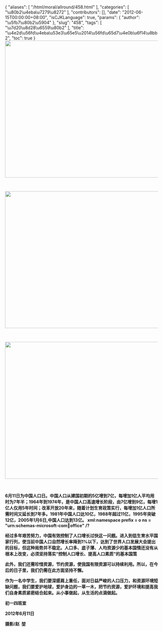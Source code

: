 {
    "aliases": [
        "/html/moral/allround/458.html"
    ],
    "categories": [
        "\u80b2\u4eba\u7279\u8272"
    ],
    "contributors": [],
    "date": "2012-06-15T00:00:00+08:00",
    "isCJKLanguage": true,
    "params": {
        "author": "\u5fb7\u80b2\u5904"
    },
    "slug": "458",
    "tags": [
        "\u7d20\u8d28\u6559\u80b2"
    ],
    "title": "\u4e2d\u56fd\u4eba\u53e3\u65e5\u2014\u56fd\u65d7\u4e0b\u6f14\u8bb2",
    "toc": true
}
**<img
    src="https://cdn.tfls.online/mirror/full/45e850a921b5d5195b53d180ad2fd2567e804a51.jpg"
    style="display:block;margin-left:auto;margin-right:auto;"
    decoding="async"
    fetchpriority="auto"
    loading="lazy"
    height="450"
    width="600"
/>**

 

**<img
    src="https://cdn.tfls.online/mirror/full/ad1dc0c23e4e67635f4358b1b824393528fbd541.jpg"
    style="display:block;margin-left:auto;margin-right:auto;"
    decoding="async"
    fetchpriority="auto"
    loading="lazy"
    height="450"
    width="600"
/>**

 

**<img
    src="https://cdn.tfls.online/mirror/full/dc6fc40a08ee4ab4cde5e4d0ceeebb8b1bef872c.jpg"
    style="display:block;margin-left:auto;margin-right:auto;"
    decoding="async"
    fetchpriority="auto"
    loading="lazy"
    height="450"
    width="600"
/>**

 

**6月11日为中国人口日。中国人口从建国初期的5亿增到7亿，每增加1亿人平均用时为7年半；1964年到1974年，是中国人口高速增长阶段，由7亿增到9亿，每增1亿人仅用5年时间；改革开放20年来，随着计划生育政策实行，每增加1亿人口所需时间又延长到7年多。1981年中国人口达10亿，1988年超过11亿，1995年突破12亿，2005年1月6日,中国人口达到13亿。 xml:namespace prefix = o ns = "urn:schemas-microsoft-com:office:office" /?**

**经过多年艰苦努力，中国有效控制了人口增长过快这一问题。进入到低生育水平国家行列，使当前中国人口自然增长率降到1%以下，达到了世界人口发展大会提出的目标，但这种局势并不稳定。人口多、底子薄、人均资源少的基本国情还没有从根本上改变，必须坚持落实“控制人口增长、提高人口素质”的基本国策**

**此外，我们还需珍惜资源，节约资源，使我国有限资源可以持续利用。所以，在今后的日子里，我们仍需在此方面坚持不懈。**

**作为一名中学生，我们要深感肩上重任，面对日益严峻的人口压力，和资源环境短缺问题，我们要爱护地球，爱护身边的一草一木，把节约资源，爱护环境和提高我们自身素质紧密结合起来。从小事做起，从生活的点滴做起。**

**初一四班宣**

**2012年6月11日**

**摄影/赵  堃**

